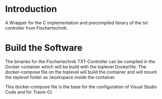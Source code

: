# Introduction
A Wrapper for the C implementation and precompiled library of the txt controller from Fischertechnik.

# Build the Software
The binaries for the Fischertechnik TXT-Controller can be compiled in the Docker container which will be build with the toplevel Dockerfile.
The docker-compose file on the toplevel will build the container and will mount the toplevel folder as /workspace inside the container.

This docker-compose file is the base for the configuration of Visual Studio Code and for Travis-CI.
